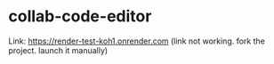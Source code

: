 # collab-code-editor

Link: https://render-test-koh1.onrender.com (link not working. fork the project. launch it manually)
